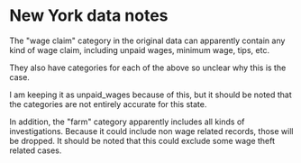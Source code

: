 # New York data notes

The "wage claim" category in the original data can apparently contain any kind of wage claim, including unpaid wages, minimum wage, tips, etc. 

They also have categories for each of the above so unclear why this is the case. 

I am keeping it as unpaid_wages because of this, but it should be noted that the categories are not entirely accurate for this state. 

In addition, the "farm" category apparently includes all kinds of investigations. Because it could include non wage related records, those will be dropped. It should be noted that this could exclude some wage theft related cases. 